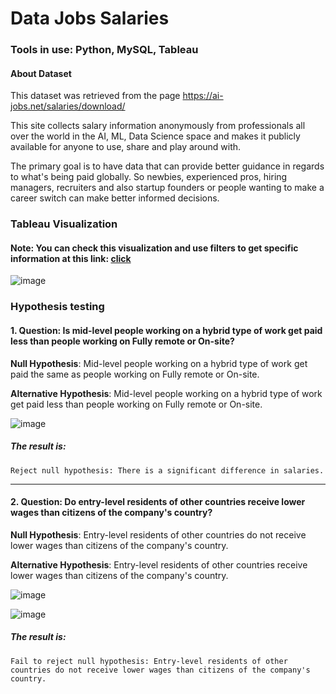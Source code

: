 # Data Jobs Salaries
### Tools in use: Python, MySQL, Tableau

#### About Dataset

This dataset was retrieved from the page https://ai-jobs.net/salaries/download/

This site collects salary information anonymously from professionals all over the world in the AI, ML, Data Science space and makes it publicly available for anyone to use, share and play around with.

The primary goal is to have data that can provide better guidance in regards to what's being paid globally. So newbies, experienced pros, hiring managers, recruiters and also startup founders or people wanting to make a career switch can make better informed decisions.

### Tableau Visualization
#### Note: You can check this visualization and use filters to get specific information at this link: [click](https://public.tableau.com/app/profile/danylo.sushko/viz/DataSalaries_16979256360700/DataSalaryOverview?publish=yes)
![image](https://github.com/daunyl/data_salaries/assets/137568373/a8af2e6c-5a1e-44a2-aca4-4b83205e9087)


### Hypothesis testing

#### 1. Question: Is mid-level people working on a hybrid type of work get paid less than people working on Fully remote or On-site?

**Null Hypothesis**: Mid-level people working on a hybrid type of work get paid the same as people working on Fully remote or On-site.

**Alternative Hypothesis**: Mid-level people working on a hybrid type of work get paid less than people working on Fully remote or On-site.

![image](https://github.com/daunyl/data_salaries/assets/137568373/d76d5985-6337-4104-ba3d-4d38c71f7db3)

##### The result is: 
`Reject null hypothesis: There is a significant difference in salaries.`

--------------------------------------------------------------------------------------------------------------------------------------------------------------------------------

#### 2. Question: Do entry-level residents of other countries receive lower wages than citizens of the company's country?
**Null Hypothesis**: Entry-level residents of other countries do not receive lower wages than citizens of the company's country.

**Alternative Hypothesis**: Entry-level residents of other countries receive lower wages than citizens of the company's country.

![image](https://github.com/daunyl/data_salaries/assets/137568373/e241c265-088f-46f1-952c-fd5dc7488dc3)

![image](https://github.com/daunyl/data_salaries/assets/137568373/27ee7824-6ecd-4287-8173-2934cf1231d9)

##### The result is:
`Fail to reject null hypothesis: Entry-level residents of other countries do not receive lower wages than citizens of the company's country.`
